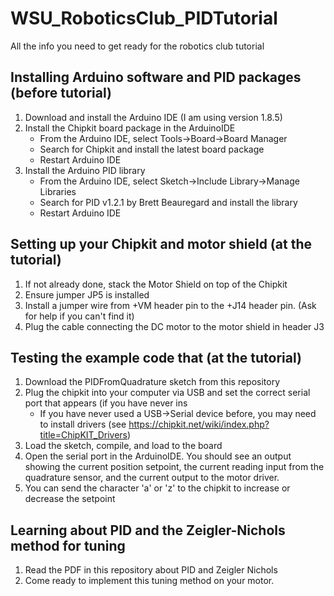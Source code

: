 # WSU_RoboticsClub_PIDTutorial
All the info you need to get ready for the robotics club tutorial

## Installing Arduino software and PID packages (before tutorial)

1. Download and install the Arduino IDE (I am using version 1.8.5)
2. Install the Chipkit board package in the ArduinoIDE
   * From the Arduino IDE, select Tools->Board->Board Manager
   * Search for Chipkit and install the latest board package
   * Restart Arduino IDE
3. Install the Arduino PID library
   * From the Arduino IDE, select Sketch->Include Library->Manage Libraries
   * Search for PID v1.2.1 by Brett Beauregard and install the library
   * Restart Arduino IDE

## Setting up your Chipkit and motor shield (at the tutorial)
1. If not already done, stack the Motor Shield on top of the Chipkit
2. Ensure jumper JP5 is installed
3. Install a jumper wire from +VM header pin to the +J14 header pin. (Ask for help if you can't find it)
4. Plug the cable connecting the DC motor to the motor shield in header J3

## Testing the example code that (at the tutorial)
1. Download the PIDFromQuadrature sketch from this repository
2. Plug the chipkit into your computer via USB and set the correct serial port that appears (if you have never ins
   * If you have never used a USB->Serial device before, you may need to install drivers (see https://chipkit.net/wiki/index.php?title=ChipKIT_Drivers)
3. Load the sketch, compile, and load to the board
4. Open the serial port in the ArduinoIDE. You should see an output showing the current position setpoint, the current reading input from the quadrature sensor, and the current output to the motor driver.
5. You can send the character 'a' or 'z' to the chipkit to increase or decrease the setpoint

## Learning about PID and the Zeigler-Nichols method for tuning
1. Read the PDF in this repository about PID and Zeigler Nichols
2. Come ready to implement this tuning method on your motor.
